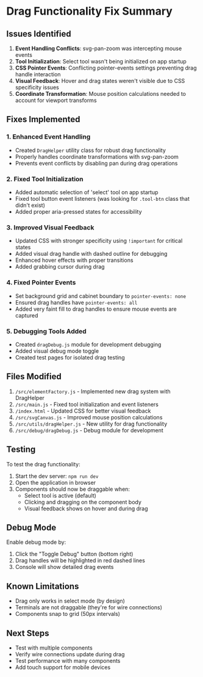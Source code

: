 # Drag Functionality Fix Summary

## Issues Identified

1. **Event Handling Conflicts**: svg-pan-zoom was intercepting mouse events
2. **Tool Initialization**: Select tool wasn't being initialized on app startup
3. **CSS Pointer Events**: Conflicting pointer-events settings preventing drag handle interaction
4. **Visual Feedback**: Hover and drag states weren't visible due to CSS specificity issues
5. **Coordinate Transformation**: Mouse position calculations needed to account for viewport transforms

## Fixes Implemented

### 1. Enhanced Event Handling
- Created `DragHelper` utility class for robust drag functionality
- Properly handles coordinate transformations with svg-pan-zoom
- Prevents event conflicts by disabling pan during drag operations

### 2. Fixed Tool Initialization
- Added automatic selection of 'select' tool on app startup
- Fixed tool button event listeners (was looking for `.tool-btn` class that didn't exist)
- Added proper aria-pressed states for accessibility

### 3. Improved Visual Feedback
- Updated CSS with stronger specificity using `!important` for critical states
- Added visual drag handle with dashed outline for debugging
- Enhanced hover effects with proper transitions
- Added grabbing cursor during drag

### 4. Fixed Pointer Events
- Set background grid and cabinet boundary to `pointer-events: none`
- Ensured drag handles have `pointer-events: all`
- Added very faint fill to drag handles to ensure mouse events are captured

### 5. Debugging Tools Added
- Created `dragDebug.js` module for development debugging
- Added visual debug mode toggle
- Created test pages for isolated drag testing

## Files Modified

1. `/src/elementFactory.js` - Implemented new drag system with DragHelper
2. `/src/main.js` - Fixed tool initialization and event listeners
3. `/index.html` - Updated CSS for better visual feedback
4. `/src/svgCanvas.js` - Improved mouse position calculations
5. `/src/utils/dragHelper.js` - New utility for drag functionality
6. `/src/debug/dragDebug.js` - Debug module for development

## Testing

To test the drag functionality:

1. Start the dev server: `npm run dev`
2. Open the application in browser
3. Components should now be draggable when:
   - Select tool is active (default)
   - Clicking and dragging on the component body
   - Visual feedback shows on hover and during drag

## Debug Mode

Enable debug mode by:
1. Click the "Toggle Debug" button (bottom right)
2. Drag handles will be highlighted in red dashed lines
3. Console will show detailed drag events

## Known Limitations

- Drag only works in select mode (by design)
- Terminals are not draggable (they're for wire connections)
- Components snap to grid (50px intervals)

## Next Steps

- Test with multiple components
- Verify wire connections update during drag
- Test performance with many components
- Add touch support for mobile devices